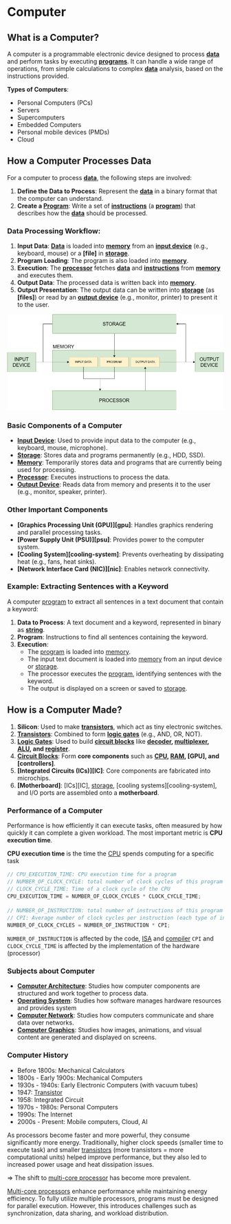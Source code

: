 # Computer

## What is a Computer?
A computer is a programmable electronic device designed to process **[data]** and perform tasks by executing **[programs][program]**.
It can handle a wide range of operations, from simple calculations to complex **[data]** analysis, based on the instructions provided.

**Types of Computers**:
- Personal Computers (PCs)
- Servers
- Supercomputers
- Embedded Computers
- Personal mobile devices (PMDs)
- Cloud

## How a Computer Processes Data
For a computer to process **[data]**, the following steps are involved:
1. **Define the Data to Process**: Represent the **[data]** in a binary format that the computer can understand.
2. **Create a [Program][program]**: Write a set of **[instructions][instruction]** (a **[program]**) that describes how the **[data]** should be processed.

### Data Processing Workflow:
1. **Input Data**: **[Data]** is loaded into **[memory]** from an **[input device][indevice]** (e.g., keyboard, mouse) or a **[file]** in **[storage]**.
2. **Program Loading**: The program is also loaded into **[memory]**.
3. **Execution**: The **[processor]** fetches **[data]** and **[instructions][instruction]** from **[memory]** and executes them.
4. **Output Data**: The processed data is written back into **[memory]**.
5. **Output Presentation**: The output data can be written into **[storage]** (as **[files]**) or read by an **[output device][outdevice]** (e.g., monitor, printer) to present it to the user.

![How a Computer Processes Data](Assets/Flowcharts/HowComputerProcessData.drawio.png)

### Basic Components of a Computer
- **[Input Device][indevice]**: Used to provide input data to the computer (e.g., keyboard, mouse, microphone).
- **[Storage]**: Stores data and programs permanently (e.g., HDD, SSD).
- **[Memory]**: Temporarily stores data and programs that are currently being used for processing.
- **[Processor]**: Executes instructions to process the data.
- **[Output Device][outdevice]**: Reads data from memory and presents it to the user (e.g., monitor, speaker, printer).

### Other Important Components
- **[Graphics Processing Unit (GPU)][gpu]**: Handles graphics rendering and parallel processing tasks.
- **[Power Supply Unit (PSU)][psu]**: Provides power to the computer system.
- **[Cooling System][cooling-system]**: Prevents overheating by dissipating heat (e.g., fans, heat sinks).
- **[Network Interface Card (NIC)][nic]**: Enables network connectivity.

### Example: Extracting Sentences with a Keyword
A computer [program] to extract all sentences in a text document that contain a keyword:
1. **Data to Process**: A text document and a keyword, represented in binary as **[string]**.
2. **Program**: Instructions to find all sentences containing the keyword.
3. **Execution**:
   - The [program] is loaded into [memory].
   - The input text document is loaded into [memory] from an input device or [storage].
   - The processor executes the [program], identifying sentences with the keyword.
   - The output is displayed on a screen or saved to [storage].

## How is a Computer Made?
1. **Silicon**: Used to make **[transistors][transistor]**, which act as tiny electronic switches.
2. **[Transistors][transistor]**: Combined to form **[logic gates][logic-gate]** (e.g., AND, OR, NOT).
3. **[Logic Gates][logic-gate]**: Used to build **[circuit blocks][circuit-block]** like **[decoder], [multiplexer], [ALU], and [register]**.
4. **[Circuit Blocks][circuit-block]**: Form **core components** such as **[CPU][processor], [RAM][ram], [GPU], and [controllers]**.
5. **[Integrated Circuits (ICs)][IC]**: Core components are fabricated into microchips.
6. **[Motherboard]**: [ICs][IC], [storage], [cooling systems][cooling-system], and I/O ports are assembled onto a **motherboard**.

### Performance of a Computer

Performance is how efficiently it can execute tasks, often measured by how quickly it can complete a given workload.
The most important metric is **CPU execution time**.

**CPU execution time** is the time the [CPU] spends computing for a specific task

```c
// CPU_EXECUTION_TIME: CPU execution time for a program
// NUMBER_OF_CLOCK_CYCLE: total number of clock cycles of this program
// CLOCK_CYCLE_TIME: Time of a clock cycle of the CPU
CPU_EXECUTION_TIME = NUMBER_OF_CLOCK_CYCLES * CLOCK_CYCLE_TIME;

// NUMBER_OF_INSTRUCTION: total number of instructions of this program
// CPI: Average number of clock cycles per instruction (each type of instruction has different clock cycles needed to execute)
NUMBER_OF_CLOCK_CYCLES = NUMBER_OF_INSTRUCTION * CPI;
```

`NUMBER_OF_INSTRUCTION` is affected by the code, [ISA] and [compiler]
`CPI` and `CLOCK_CYCLE_TIME` is affected by the implementation of the hardware (processor)

### Subjects about Computer

- **[Computer Architecture]**: Studies how computer components are structured and work together to process data.
- **[Operating System]**:  Studies how software manages hardware resources and provides system
- **[Computer Network]**: Studies how computers communicate and share data over networks.
- **[Computer Graphics]**: Studies how images, animations, and visual content are generated and displayed on screens.

### Computer History

- Before 1800s: Mechanical Calculators
- 1800s - Early 1900s: Mechanical Computers
- 1930s - 1940s: Early Electronic Computers (with vacuum tubes)
- 1947: [Transistor]
- 1958: Integrated Circuit
- 1970s - 1980s: Personal Computers
- 1990s: The Internet
- 2000s - Present: Mobile computers, Cloud, AI

As processors become faster and more powerful, they consume significantly more energy.
Traditionally, higher clock speeds (smaller time to execute task) and smaller [transistors][transistor] (more transistors = more computational units) helped improve performance, but they also led to increased power usage and heat dissipation issues.

=> The shift to [multi-core processor][core] has become more prevalent.

[Multi-core processors][core] enhance performance while maintaining energy efficiency. To fully utilize multiple processors, programs must be designed for parallel execution. However, this introduces challenges such as synchronization, data sharing, and workload distribution.

[data]:                    General/Data/Data
[string]:                  General/Data/Data/Text
[program]:                 General/Program/Program
[compiler]:                General/Compiler/Compiler
[instruction]:             ComputerArchitecture/Instruction/Instruction
[ISA]:                     ComputerArchitecture/ISA/ISA
[storage]:                 ComputerArchitecture/CoreComponents/Storage/Storage
[memory]:                  ComputerArchitecture/CoreComponents/Memory/Memory
[RAM]:                     ComputerArchitecture/CoreComponents/Memory/RAM
[indevice]:                ComputerArchitecture/CoreComponents/InputDevice/InputDevice
[outdevice]:               ComputerArchitecture/CoreComponents/OutputDevice/OutputDevice
[processor]:               ComputerArchitecture/CoreComponents/Processor/Processor
[CPU]:                     ComputerArchitecture/CoreComponents/Processor/Processor
[logic-gate]:              ComputerArchitecture/CoreComponents/Processor/FunctionalUnits/LogicGate
[circuit-block]:           ComputerArchitecture/CoreComponents/Processor/FunctionalUnits/CircuitBlock
[transistor]:              ComputerArchitecture/CoreComponents/Processor/FunctionalUnits/Transistor
[decoder]:                 ComputerArchitecture/CoreComponents/Processor/FunctionalUnits/Decoder
[multiplexer]:             ComputerArchitecture/CoreComponents/Processor/Components/Multiplexer
[ALU]:                     ComputerArchitecture/CoreComponents/Processor/Components/ALU
[register]:                ComputerArchitecture/CoreComponents/Processor/Components/Register
[core]:                    ComputerArchitecture/CoreComponents/Processor/Components/ProcessorCore
[Computer Architecture]:   ComputerArchitecture/ComputerArchitecture
[Operating System]:        OpenratingSystem/OperatingSystem
[Computer Network]:        ComputerNetwork/ComputerNetwork
[Computer Graphics]:       ComputerGraphics/ComputerGraphics